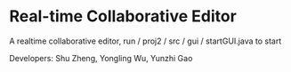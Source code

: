 Real-time Collaborative Editor
=====================

A realtime collaborative editor, run / proj2 / src / gui / startGUI.java to start

Developers: Shu Zheng, Yongling Wu, Yunzhi Gao
